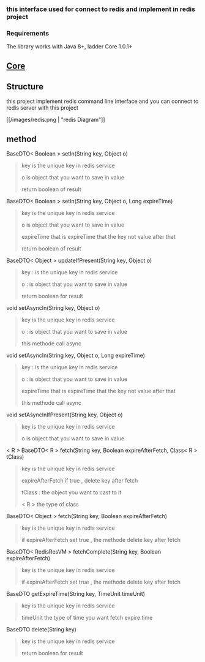 ### this interface used for connect to redis and implement in redis project

### Requirements
The library works with Java 8+, ladder Core 1.0.1+

## [Core](https://github.com/nimamoosavi/core/wiki)

## Structure
this project implement redis command line interface and you can connect to redis server with this project

[[/images/redis.png | "redis Diagram"]]


## method

BaseDTO< Boolean > setIn(String key, Object o)
> key is the unique key in redis service
>
> o   is object that you want to save in value
>
> return boolean of result

BaseDTO< Boolean > setIn(String key, Object o, Long expireTime)
> key        is the unique key in redis service
>
> o         is object that you want to save in value
>
> expireTime that is expireTime that the key not value after that
>
> return boolean of result

BaseDTO< Object > updateIfPresent(String key, Object o)
> key : is the unique key in redis service
>
> o :  is object that you want to save in value
>
>return boolean for result

void setAsyncIn(String key, Object o)
> key is the unique key in redis service
>
> o  : is object that you want to save in value
>
> this methode call async

void setAsyncIn(String key, Object o, Long expireTime)
> key  :      is the unique key in redis service
>
> o    :      is object that you want to save in value
>
> expireTime that is expireTime that the key not value after that
>
> this methode call async

void setAsyncInIfPresent(String key, Object o)
> key is the unique key in redis service
>
> o   is object that you want to save in value

< R > BaseDTO< R > fetch(String key, Boolean expireAfterFetch, Class< R > tClass)
> key              is the unique key in redis service
>
> expireAfterFetch if true , delete key after fetch
>
> tClass      :     the object you want to cast to it
>
> < R >              the type of class

BaseDTO< Object > fetch(String key, Boolean expireAfterFetch)
> key              is the unique key in redis service
>
> if expireAfterFetch set true , the methode delete key after fetch

BaseDTO< RedisResVM > fetchComplete(String key, Boolean expireAfterFetch)
>key              is the unique key in redis service
>
> if expireAfterFetch set true , the methode delete key after fetch

BaseDTO<Long> getExpireTime(String key, TimeUnit timeUnit)
>key      is the unique key in redis service
>
> timeUnit the type of time you want fetch expire time

BaseDTO<Boolean> delete(String key)
> key is the unique key in redis service
>
> return boolean for result

